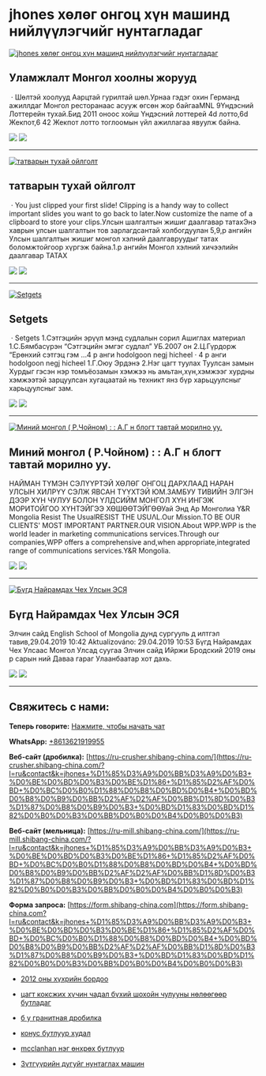# jhones хөлөг онгоц хүн машинд нийлүүлэгчийг нунтагладаг

<a href="https://swt.shibang-china.com/?l=ru&img&k=jhones+%D1%85%D3%A9%D0%BB%D3%A9%D0%B3+%D0%BE%D0%BD%D0%B3%D0%BE%D1%86+%D1%85%D2%AF%D0%BD+%D0%BC%D0%B0%D1%88%D0%B8%D0%BD%D0%B4+%D0%BD%D0%B8%D0%B9%D0%BB%D2%AF%D2%AF%D0%BB%D1%8D%D0%B3%D1%87%D0%B8%D0%B9%D0%B3+%D0%BD%D1%83%D0%BD%D1%82%D0%B0%D0%B3%D0%BB%D0%B0%D0%B4%D0%B0%D0%B3" target="_blank">![jhones хөлөг онгоц хүн машинд нийлүүлэгчийг нунтагладаг](http://static.shibang-china.com/all-800x300/1261.jpg)</a>

## Уламжлалт Монгол хоолны жорууд
&nbsp;&#0183;&#32;Шөлтэй хоолууд Аарцтай гурилтай шөл.Урнаа гэдэг охин Германд ажиллдаг Монгол ресторанаас асууж өгсөн жор байгааMNL 9Үндэсний Лоттерейн тухай.Бид 2011 оноос хойш Үндэсний лоттерей 4d лотто,6d Жекпот,6 42 Жекпот лотто тоглоомын үйл ажиллагаа явуулж байна.


<a href="https://whatsapp.shibangsoft.com/WhatsApp.php" target="_blank" title="WhatsApp">![](http://static.shibang-china.com/icon/whatsapp.png)</a> <a href="https://swt.shibang-china.com/?l=ru&icon&k=jhones+%D1%85%D3%A9%D0%BB%D3%A9%D0%B3+%D0%BE%D0%BD%D0%B3%D0%BE%D1%86+%D1%85%D2%AF%D0%BD+%D0%BC%D0%B0%D1%88%D0%B8%D0%BD%D0%B4+%D0%BD%D0%B8%D0%B9%D0%BB%D2%AF%D2%AF%D0%BB%D1%8D%D0%B3%D1%87%D0%B8%D0%B9%D0%B3+%D0%BD%D1%83%D0%BD%D1%82%D0%B0%D0%B3%D0%BB%D0%B0%D0%B4%D0%B0%D0%B3" target="_blank">![](http://static.shibang-china.com/icon/chat-ru.png)</a>

---

<a href="https://swt.shibang-china.com/?l=ru&img&k=jhones+%D1%85%D3%A9%D0%BB%D3%A9%D0%B3+%D0%BE%D0%BD%D0%B3%D0%BE%D1%86+%D1%85%D2%AF%D0%BD+%D0%BC%D0%B0%D1%88%D0%B8%D0%BD%D0%B4+%D0%BD%D0%B8%D0%B9%D0%BB%D2%AF%D2%AF%D0%BB%D1%8D%D0%B3%D1%87%D0%B8%D0%B9%D0%B3+%D0%BD%D1%83%D0%BD%D1%82%D0%B0%D0%B3%D0%BB%D0%B0%D0%B4%D0%B0%D0%B3" target="_blank">![татварын тухай ойлголт](http://static.shibang-china.com/all-800x300/849.jpg)</a>

## татварын тухай ойлголт
&nbsp;&#0183;&#32;You just clipped your first slide! Clipping is a handy way to collect important slides you want to go back to later.Now customize the name of a clipboard to store your clips.Улсын шалгалтын жишиг даалгавар татахЭнэ хаврын улсын шалгалтын тов зарлагдсантай холбогдуулан 5,9,р ангийн Улсын шалгалтын жишиг монгол хэлний даалгавруудыг татах боломжтойгоор хүргэж байна.1.р ангийн Монгол хэлний хичээлийн даалгавар ТАТАХ


<a href="https://whatsapp.shibangsoft.com/WhatsApp.php" target="_blank" title="WhatsApp">![](http://static.shibang-china.com/icon/whatsapp.png)</a> <a href="https://swt.shibang-china.com/?l=ru&icon&k=jhones+%D1%85%D3%A9%D0%BB%D3%A9%D0%B3+%D0%BE%D0%BD%D0%B3%D0%BE%D1%86+%D1%85%D2%AF%D0%BD+%D0%BC%D0%B0%D1%88%D0%B8%D0%BD%D0%B4+%D0%BD%D0%B8%D0%B9%D0%BB%D2%AF%D2%AF%D0%BB%D1%8D%D0%B3%D1%87%D0%B8%D0%B9%D0%B3+%D0%BD%D1%83%D0%BD%D1%82%D0%B0%D0%B3%D0%BB%D0%B0%D0%B4%D0%B0%D0%B3" target="_blank">![](http://static.shibang-china.com/icon/chat-ru.png)</a>

---

<a href="https://swt.shibang-china.com/?l=ru&img&k=jhones+%D1%85%D3%A9%D0%BB%D3%A9%D0%B3+%D0%BE%D0%BD%D0%B3%D0%BE%D1%86+%D1%85%D2%AF%D0%BD+%D0%BC%D0%B0%D1%88%D0%B8%D0%BD%D0%B4+%D0%BD%D0%B8%D0%B9%D0%BB%D2%AF%D2%AF%D0%BB%D1%8D%D0%B3%D1%87%D0%B8%D0%B9%D0%B3+%D0%BD%D1%83%D0%BD%D1%82%D0%B0%D0%B3%D0%BB%D0%B0%D0%B4%D0%B0%D0%B3" target="_blank">![Setgets](http://static.shibang-china.com/all-800x300/1044.jpg)</a>

## Setgets
&nbsp;&#0183;&#32;Setgets 1.Сэтгэцийн эрүүл мэнд судлалын сорил Ашиглах материал 1.С.Бямбасүрэн “Сэтгэцийн эмгэг судлал” УБ.2007 он 2.Ц.Гүрдорж “Ерөнхий сэтгэц гэм …4 р анги hodolgoon negj hicheel&nbsp;&#0183;&#32;4 р анги hodolgoon negj hicheel 1.Г.Оюу Эрдэнэ 2.Нэг цагт туулах Туулсан замын Хурдыг гэсэн нэр томъёозамын хэмжээ нь амьтан,хүн,хэмжээг хурдны хэмжээтэй зарцуулсан хугацаатай нь техникт янз бүр харьцуулсныг харьцуулсныг зам.


<a href="https://whatsapp.shibangsoft.com/WhatsApp.php" target="_blank" title="WhatsApp">![](http://static.shibang-china.com/icon/whatsapp.png)</a> <a href="https://swt.shibang-china.com/?l=ru&icon&k=jhones+%D1%85%D3%A9%D0%BB%D3%A9%D0%B3+%D0%BE%D0%BD%D0%B3%D0%BE%D1%86+%D1%85%D2%AF%D0%BD+%D0%BC%D0%B0%D1%88%D0%B8%D0%BD%D0%B4+%D0%BD%D0%B8%D0%B9%D0%BB%D2%AF%D2%AF%D0%BB%D1%8D%D0%B3%D1%87%D0%B8%D0%B9%D0%B3+%D0%BD%D1%83%D0%BD%D1%82%D0%B0%D0%B3%D0%BB%D0%B0%D0%B4%D0%B0%D0%B3" target="_blank">![](http://static.shibang-china.com/icon/chat-ru.png)</a>

---

<a href="https://swt.shibang-china.com/?l=ru&img&k=jhones+%D1%85%D3%A9%D0%BB%D3%A9%D0%B3+%D0%BE%D0%BD%D0%B3%D0%BE%D1%86+%D1%85%D2%AF%D0%BD+%D0%BC%D0%B0%D1%88%D0%B8%D0%BD%D0%B4+%D0%BD%D0%B8%D0%B9%D0%BB%D2%AF%D2%AF%D0%BB%D1%8D%D0%B3%D1%87%D0%B8%D0%B9%D0%B3+%D0%BD%D1%83%D0%BD%D1%82%D0%B0%D0%B3%D0%BB%D0%B0%D0%B4%D0%B0%D0%B3" target="_blank">![Миний монгол ( Р.Чойном) : : А.Г н блогт тавтай морилно уу.](http://static.shibang-china.com/all-800x300/1353.jpg)</a>

## Миний монгол ( Р.Чойном) : : А.Г н блогт тавтай морилно уу.
НАЙМАН ТҮМЭН СЭЛҮҮРТЭЙ ХӨЛӨГ ОНГОЦ ДАРХЛААД НАРАН УЛСЫН ХИЛРҮҮ СЭЛЖ ЯВСАН ТҮҮХТЭЙ ЮМ.ЗАМБУУ ТИВИЙН ЭЛГЭН ДЭЭР ХҮН ЧУЛУУ БОЛОН ҮЛДСИЙМ МОНГОЛ ХҮН ИНГЭЖ МОРИТОЙГОО ХҮНТЭЙГЭЭ ХӨШӨӨТЭЙГӨӨУай Энд Ар Монголиа Y&amp;R Mongolia Resist The UsualRESIST THE USUΛL.Our Mission.TΟ BE OUR CLIENTS' MOST IMPORTANT PARTNER.OUR VISION.About WPP.WPP is the world leader in marketing communications services.Through our companies,WPP offers a comprehensive and,when appropriate,integrated range of communications services.Y&amp;R Mongolia.


<a href="https://whatsapp.shibangsoft.com/WhatsApp.php" target="_blank" title="WhatsApp">![](http://static.shibang-china.com/icon/whatsapp.png)</a> <a href="https://swt.shibang-china.com/?l=ru&icon&k=jhones+%D1%85%D3%A9%D0%BB%D3%A9%D0%B3+%D0%BE%D0%BD%D0%B3%D0%BE%D1%86+%D1%85%D2%AF%D0%BD+%D0%BC%D0%B0%D1%88%D0%B8%D0%BD%D0%B4+%D0%BD%D0%B8%D0%B9%D0%BB%D2%AF%D2%AF%D0%BB%D1%8D%D0%B3%D1%87%D0%B8%D0%B9%D0%B3+%D0%BD%D1%83%D0%BD%D1%82%D0%B0%D0%B3%D0%BB%D0%B0%D0%B4%D0%B0%D0%B3" target="_blank">![](http://static.shibang-china.com/icon/chat-ru.png)</a>

---

<a href="https://swt.shibang-china.com/?l=ru&img&k=jhones+%D1%85%D3%A9%D0%BB%D3%A9%D0%B3+%D0%BE%D0%BD%D0%B3%D0%BE%D1%86+%D1%85%D2%AF%D0%BD+%D0%BC%D0%B0%D1%88%D0%B8%D0%BD%D0%B4+%D0%BD%D0%B8%D0%B9%D0%BB%D2%AF%D2%AF%D0%BB%D1%8D%D0%B3%D1%87%D0%B8%D0%B9%D0%B3+%D0%BD%D1%83%D0%BD%D1%82%D0%B0%D0%B3%D0%BB%D0%B0%D0%B4%D0%B0%D0%B3" target="_blank">![Бүгд Найрамдах Чех Улсын ЭСЯ](http://static.shibang-china.com/all-800x300/1152.jpg)</a>

## Бүгд Найрамдах Чех Улсын ЭСЯ
Элчин сайд English School of Mongolia дунд сургууль д илтгэл тавив,29.04.2019 10:42 Aktualizov&#225;no: 29.04.2019 10:53 Бүгд Найрамдах Чех Улсаас Монгол Улсад суугаа Элчин сайд Ийржи Бродский 2019 оны р сарын ний Даваа гараг Улаанбаатар хот дахь.

<a href="https://whatsapp.shibangsoft.com/WhatsApp.php" target="_blank" title="WhatsApp">![](http://static.shibang-china.com/icon/whatsapp.png)</a> <a href="https://swt.shibang-china.com/?l=ru&icon&k=jhones+%D1%85%D3%A9%D0%BB%D3%A9%D0%B3+%D0%BE%D0%BD%D0%B3%D0%BE%D1%86+%D1%85%D2%AF%D0%BD+%D0%BC%D0%B0%D1%88%D0%B8%D0%BD%D0%B4+%D0%BD%D0%B8%D0%B9%D0%BB%D2%AF%D2%AF%D0%BB%D1%8D%D0%B3%D1%87%D0%B8%D0%B9%D0%B3+%D0%BD%D1%83%D0%BD%D1%82%D0%B0%D0%B3%D0%BB%D0%B0%D0%B4%D0%B0%D0%B3" target="_blank">![](http://static.shibang-china.com/icon/chat-ru.png)</a>

---
## Свяжитесь с нами:

**Теперь говорите:** [Нажмите, чтобы начать чат](https://swt.shibang-china.com?l=ru&contact&k=jhones+%D1%85%D3%A9%D0%BB%D3%A9%D0%B3+%D0%BE%D0%BD%D0%B3%D0%BE%D1%86+%D1%85%D2%AF%D0%BD+%D0%BC%D0%B0%D1%88%D0%B8%D0%BD%D0%B4+%D0%BD%D0%B8%D0%B9%D0%BB%D2%AF%D2%AF%D0%BB%D1%8D%D0%B3%D1%87%D0%B8%D0%B9%D0%B3+%D0%BD%D1%83%D0%BD%D1%82%D0%B0%D0%B3%D0%BB%D0%B0%D0%B4%D0%B0%D0%B3)

**WhatsApp:**  [+8613621919955](https://whatsapp.shibangsoft.com/WhatsApp.php)

**Веб-сайт (дробилка):** [https://ru-crusher.shibang-china.com/](https://ru-crusher.shibang-china.com/?l=ru&contact&k=jhones+%D1%85%D3%A9%D0%BB%D3%A9%D0%B3+%D0%BE%D0%BD%D0%B3%D0%BE%D1%86+%D1%85%D2%AF%D0%BD+%D0%BC%D0%B0%D1%88%D0%B8%D0%BD%D0%B4+%D0%BD%D0%B8%D0%B9%D0%BB%D2%AF%D2%AF%D0%BB%D1%8D%D0%B3%D1%87%D0%B8%D0%B9%D0%B3+%D0%BD%D1%83%D0%BD%D1%82%D0%B0%D0%B3%D0%BB%D0%B0%D0%B4%D0%B0%D0%B3)

**Веб-сайт (мельница):** [https://ru-mill.shibang-china.com/](https://ru-mill.shibang-china.com/?l=ru&contact&k=jhones+%D1%85%D3%A9%D0%BB%D3%A9%D0%B3+%D0%BE%D0%BD%D0%B3%D0%BE%D1%86+%D1%85%D2%AF%D0%BD+%D0%BC%D0%B0%D1%88%D0%B8%D0%BD%D0%B4+%D0%BD%D0%B8%D0%B9%D0%BB%D2%AF%D2%AF%D0%BB%D1%8D%D0%B3%D1%87%D0%B8%D0%B9%D0%B3+%D0%BD%D1%83%D0%BD%D1%82%D0%B0%D0%B3%D0%BB%D0%B0%D0%B4%D0%B0%D0%B3)

**Форма запроса:** [https://form.shibang-china.com](https://form.shibang-china.com?l=ru&contact&k=jhones+%D1%85%D3%A9%D0%BB%D3%A9%D0%B3+%D0%BE%D0%BD%D0%B3%D0%BE%D1%86+%D1%85%D2%AF%D0%BD+%D0%BC%D0%B0%D1%88%D0%B8%D0%BD%D0%B4+%D0%BD%D0%B8%D0%B9%D0%BB%D2%AF%D2%AF%D0%BB%D1%8D%D0%B3%D1%87%D0%B8%D0%B9%D0%B3+%D0%BD%D1%83%D0%BD%D1%82%D0%B0%D0%B3%D0%BB%D0%B0%D0%B4%D0%B0%D0%B3)

* [2012 оны хүхрийн бордоо](../128/2012%20%D0%BE%D0%BD%D1%8B%20%D1%85%D2%AF%D1%85%D1%80%D0%B8%D0%B9%D0%BD%20%D0%B1%D0%BE%D1%80%D0%B4%D0%BE%D0%BE.md)

* [цагт коксжих хүчин чадал бүхий шохойн чулууны нөлөөгөөр бутладаг](../128/%D1%86%D0%B0%D0%B3%D1%82%20%D0%BA%D0%BE%D0%BA%D1%81%D0%B6%D0%B8%D1%85%20%D1%85%D2%AF%D1%87%D0%B8%D0%BD%20%D1%87%D0%B0%D0%B4%D0%B0%D0%BB%20%D0%B1%D2%AF%D1%85%D0%B8%D0%B9%20%D1%88%D0%BE%D1%85%D0%BE%D0%B9%D0%BD%20%D1%87%D1%83%D0%BB%D1%83%D1%83%D0%BD%D1%8B%20%D0%BD%D3%A9%D0%BB%D3%A9%D3%A9%D0%B3%D3%A9%D3%A9%D1%80%20%D0%B1%D1%83%D1%82%D0%BB%D0%B0%D0%B4%D0%B0%D0%B3.md)

* [б  у гранитная дробилка](../130/%D0%B1%20%20%D1%83%20%D0%B3%D1%80%D0%B0%D0%BD%D0%B8%D1%82%D0%BD%D0%B0%D1%8F%20%D0%B4%D1%80%D0%BE%D0%B1%D0%B8%D0%BB%D0%BA%D0%B0.md)

* [конус бутлуур худал](../127/%D0%BA%D0%BE%D0%BD%D1%83%D1%81%20%D0%B1%D1%83%D1%82%D0%BB%D1%83%D1%83%D1%80%20%D1%85%D1%83%D0%B4%D0%B0%D0%BB.md)

* [mcclanhan нэг өнхрөх бутлуур](../129/mcclanhan%20%D0%BD%D1%8D%D0%B3%20%D3%A9%D0%BD%D1%85%D1%80%D3%A9%D1%85%20%D0%B1%D1%83%D1%82%D0%BB%D1%83%D1%83%D1%80.md)

* [Зүтгүүрийн дугуйг нунтаглах машин](../128/%D0%97%D2%AF%D1%82%D0%B3%D2%AF%D2%AF%D1%80%D0%B8%D0%B9%D0%BD%20%D0%B4%D1%83%D0%B3%D1%83%D0%B9%D0%B3%20%D0%BD%D1%83%D0%BD%D1%82%D0%B0%D0%B3%D0%BB%D0%B0%D1%85%20%D0%BC%D0%B0%D1%88%D0%B8%D0%BD.md)